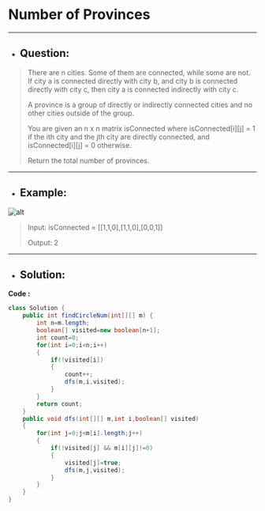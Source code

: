# Number of Provinces
---
- ## Question:
> There are n cities. Some of them are connected, while some are not. If city a is connected directly with city b, and city b is connected directly with city c, then city a is connected indirectly with city c.
> 
> A province is a group of directly or indirectly connected cities and no other cities outside of the group.
> 
> You are given an n x n matrix isConnected where isConnected[i][j] = 1 if the ith city and the jth city are directly connected, and isConnected[i][j] = 0 otherwise.
> 
> Return the total number of provinces.
---
- ## Example:
![alt](https://assets.leetcode.com/uploads/2020/12/24/graph1.jpg)
> Input: isConnected = [[1,1,0],[1,1,0],[0,0,1]]
> 
> Output: 2
---
- ## Solution:
**Code :**
```java
class Solution {
    public int findCircleNum(int[][] m) {
        int n=m.length;
        boolean[] visited=new boolean[n+1];
        int count=0;
        for(int i=0;i<n;i++)
        {
            if(!visited[i])
            {
                count++;
                dfs(m,i,visited);
            }
        }
        return count;
    }
    public void dfs(int[][] m,int i,boolean[] visited)
    {
        for(int j=0;j<m[i].length;j++)
        {
            if(!visited[j] && m[i][j]!=0)
            {
                visited[j]=true;
                dfs(m,j,visited);
            }
        }
    }
}
